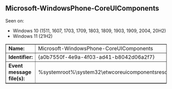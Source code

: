 ## Microsoft-WindowsPhone-CoreUIComponents

Seen on:
* Windows 10 (1511, 1607, 1703, 1709, 1803, 1809, 1903, 1909, 2004, 20H2)
* Windows 11 (21H2)

<table border="1" class="docutils">
  <tbody>
    <tr>
      <td><b>Name:</b></td>
      <td>Microsoft-WindowsPhone-CoreUIComponents</td>
    </tr>
    <tr>
      <td><b>Identifier:</b></td>
      <td>{a0b7550f-4e9a-4f03-ad41-b8042d06a2f7}</td>
    </tr>
    <tr>
      <td><b>Event message file(s):</b></td>
      <td>%systemroot%\system32\etwcoreuicomponentsresources.dll</td>
    </tr>
  </tbody>
</table>

&nbsp;

